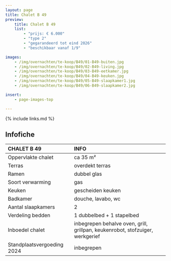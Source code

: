```yaml
---
layout: page
title: Chalet B 49
preview:
    title: Chalet B 49
    list:
        - "prijs: € 6.000"
        - "type 2"
        - "gegarandeerd tot eind 2026"
        - "beschikbaar vanaf 1/9"

images:
    - /img/overnachten/te-koop/B49/01-B49-buiten.jpg
    - /img/overnachten/te-koop/B49/02-B49-living.jpg
    - /img/overnachten/te-koop/B49/03-B49-eetkamer.jpg
    - /img/overnachten/te-koop/B49/04-B49-keuken.jpg
    - /img/overnachten/te-koop/B49/05-B49-slaapkamer1.jpg
    - /img/overnachten/te-koop/B49/06-B49-slaapkamer2.jpg

insert:
    - page-images-top

---
```


{% include links.md %}



## Infofiche

CHALET B 49                 | INFO        |
:---------------------------|:------------|
Oppervlakte chalet          |ca 35 m²
Terras                      |overdekt terras
Ramen                       |dubbel glas
Soort verwarming            |gas
Keuken                      |gescheiden keuken
Badkamer                    |douche, lavabo, wc
Aantal slaapkamers          |2
Verdeling bedden            |1 dubbelbed + 1 stapelbed
Inboedel chalet             |inbegrepen behalve oven, grill, grillpan, keukenrobot, stofzuiger, werkgerief
Standplaatsvergoeding 2024  |inbegrepen
